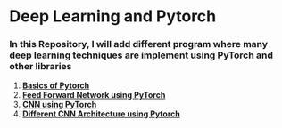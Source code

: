 # Deep Learning and Pytorch
### In this Repository, I will add different program where many deep learning techniques are implement using PyTorch and other libraries

  1. [**Basics of Pytorch**](https://github.com/somnath119/Deep-Learning-and-Pytorch-/blob/master/IntrotoPytorch.ipynb)
  2. [**Feed Forward Network using PyTorch**](https://github.com/somnath119/Deep-Learning-and-Pytorch-/blob/master/FFNetwork_with_pytorch.ipynb)
  3. [**CNN using PyTorch**](https://github.com/somnath119/Deep-Learning-and-Pytorch-/blob/master/CNN_using_pytorch.ipynb)
  4. [**Different CNN Architecture using Pytorch**](https://github.com/somnath119/Deep-Learning-and-Pytorch-/blob/master/CNN_using_pytorch.ipynb)
  
  
